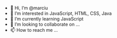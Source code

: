 - 👋 Hi, I’m @marciu
- 👀 I’m interested in JavaScript, HTML, CSS, Java
- 🌱 I’m currently learning JavaScript
- 💞️ I’m looking to collaborate on ...
- 📫 How to reach me ...

<!---
marciu/marciu is a ✨ special ✨ repository because its `README.md` (this file) appears on your GitHub profile.
You can click the Preview link to take a look at your changes.
--->
